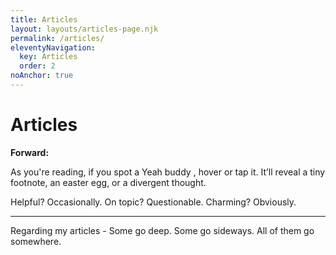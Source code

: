 ```yaml
---
title: Articles
layout: layouts/articles-page.njk
permalink: /articles/
eleventyNavigation:
  key: Articles
  order: 2
noAnchor: true
---
```


# Articles

**Forward:**

As you're reading, if you spot a<span class="quip-wrapper">
  <span class="articles-page-chevron">
    <i data-lucide="chevron-up" ></i>
  </span>
  <span class="quip-tooltip">Yeah buddy</span>
</span> , hover or tap it. It’ll reveal a tiny footnote, an easter egg, or a divergent thought.


<aside class="articles-page-tag-line">
  <span class="tag-pair">
    <span class="tag-q">Helpful?</span>
    <span class="tag-a">Occasionally.</span>
  </span>
  <span class="tag-pair">
    <span class="tag-q">On topic?</span>
    <span class="tag-a">Questionable.</span>
  </span>
  <span class="tag-pair">
    <span class="tag-q">Charming?</span>
    <span class="tag-a tag-a--highlight">Obviously.</span>
  </span>
</aside>

---

<p class="center">Regarding my articles - Some go deep. Some go sideways. All of them go somewhere.<p>








